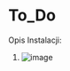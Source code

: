 # To_Do
Opis Instalacji:
1. ![image](https://user-images.githubusercontent.com/93732758/215158848-bed1aa53-d578-42b5-b018-5a38527a1e68.png)

